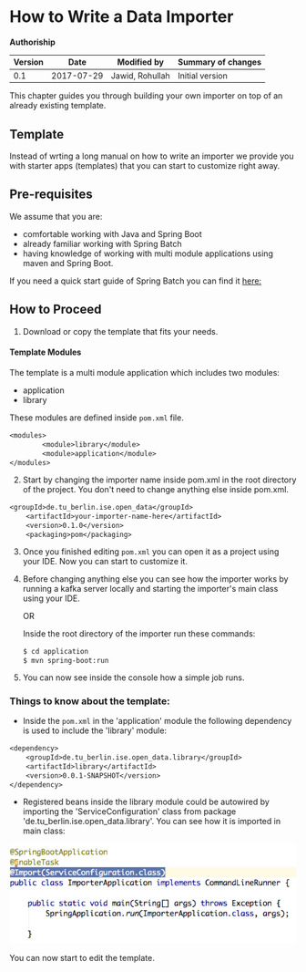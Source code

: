 # How to Write a Data Importer

**Authoriship**

|Version|Date|Modified by|Summary of changes|
|-------|----|-----------|------------------|
|0.1    | 2017-07-29 | Jawid, Rohullah | Initial version|


This chapter guides you through building your own importer on top of an already existing template.

## Template

Instead of wrting a long manual on how to write an importer we provide you with starter apps (templates) that you can start to customize right away.

## Pre-requisites

We assume that you are:

 - comfortable working with Java and Spring Boot
 - already familiar working with Spring Batch
 - having knowledge of working with multi module applications using maven and Spring Boot.

If you need a quick start guide of Spring Batch you can find it [here:](https://projects.spring.io/spring-batch/)


## How to Proceed

1. Download or copy the template that fits your needs.

#### Template Modules
The template is a multi module application which includes two modules:

 - application
 - library

These modules are defined inside `pom.xml` file.

```dep
<modules>
        <module>library</module>
        <module>application</module>
</modules>
```

2. Start by changing the importer name inside pom.xml in the root directory of the project. You don't need to change anything else inside pom.xml.


```dep
<groupId>de.tu_berlin.ise.open_data</groupId>
    <artifactId>your-importer-name-here</artifactId>
    <version>0.1.0</version>
    <packaging>pom</packaging>
```


3. Once you finished editing `pom.xml` you can open it as a project using your IDE. Now you can start to customize it.
4. Before changing anything else you can see how the importer works by running a kafka server locally and starting the importer's main class using your IDE.

    OR

    Inside the root directory of the importer run these commands:

       $ cd application
       $ mvn spring-boot:run

5. You can now see inside the console how a simple job runs.


### Things to know about the template:
- Inside the `pom.xml` in the 'application' module the following dependency is used to include the 'library' module:

```dependency
<dependency>
    <groupId>de.tu_berlin.ise.open_data.library</groupId>
    <artifactId>library</artifactId>
    <version>0.0.1-SNAPSHOT</version>
</dependency>
```

- Registered beans inside the library module could be autowired by importing the 'ServiceConfiguration' class from package 'de.tu_berlin.ise.open_data.library'. You can see how it is imported in main class:

![img](images/template.png) <br>

You can now start to edit the template.
